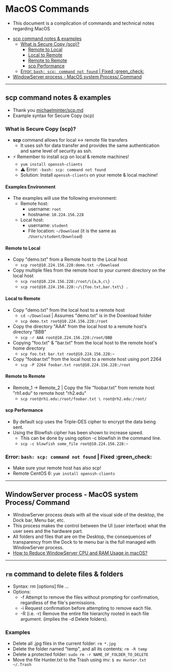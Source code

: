# MacOS Commands <!-- omit in toc -->
  * This document is a complication of commands and technical notes regarding MacOS

- [scp command notes & examples](#scp-command-notes--examples)
  - [What is Secure Copy (scp)?](#what-is-secure-copy-scp)
    - [Remote to Local](#remote-to-local)
    - [Local to Remote](#local-to-remote)
    - [Remote to Remote](#remote-to-remote)
    - [scp Performance](#scp-performance)
  - [Error: `bash: scp: command not found` | Fixed :green_check:](#error-bash-scp-command-not-found--fixed-green_check)
- [WindowServer process - MacOS system Process/ Command](#windowserver-process---macos-system-process-command)

---

## scp command notes & examples
* Thank you [michaelminter/scp.md](https://gist.github.com/michaelminter/7377743)
* Example syntax for Secure Copy (scp)

### What is Secure Copy (scp)?
* **scp** command allows for local :left_right_arrow: remote file transfers
  * It uses ssh for data transfer and provides the same authentication and same level of security as ssh.
* ⚡️ Remember to install scp on local & remote machines!
  * `yum install openssh-clients`
  * ⚠️ Error: `-bash: scp: command not found`
  * Solution: Install `openssh-clients` on your remote & local machine!

#### Examples Environment <!-- omit in toc -->
* The examples will use the following environment:
  * Remote host:
    * username: `root`
    * hostname: `10.224.156.228`
  * Local host:
    * username: `student`
    * File location: `~/Download` (it is the same as `/Users/student/Download`)

#### Remote to Local
  * Copy "demo.txt" from a Remote host to the Local host
    * `scp root@10.224.156.228:demo.txt ~/Download`
  * Copy multiple files from the remote host to your current directory on the local host
    * `scp root@10.224.156.228:/root/\{a,b,c\} .`
    * `scp root@10.224.156.228:~/\{foo.txt,bar.txt\} .`

#### Local to Remote
  * Copy "demo.txt" from the local host to a remote host
    * `cd ~/Download` | Assumes "demo.txt" is in the Download folder
    * `scp demo.txt root@10.224.156.228:/root`
  * Copy the directory "AAA" from the local host to a remote host's directory "BBB"
    * `scp -r AAA root@10.224.156.228:/root/BBB`
  * Copying "foo.txt" & "bar.txt" from the local host to the remote host's home directory
    * `scp foo.txt bar.txt root@10.224.156.228:~`
  * Copy "foobar.txt" from the local host to a remote host using port 2264
    * `scp -P 2264 foobar.txt root@10.224.156.228:/root`

#### Remote to Remote
  * Remote_1 -> Remote_2 | Copy the file "foobar.txt" from remote host "rh1.edu" to remote host "rh2.edu"
    * `scp root@rh1.edu:/root/foobar.txt \ root@rh2.edu:/root/`

#### scp Performance
* By default scp uses the Triple-DES cipher to encrypt the data being sent.
* Using the Blowfish cipher has been shown to increase speed.
  * This can be done by using option -c blowfish in the command line.
  * `scp -c blowfish some_file root@10.224.156.228:~`

### Error: `bash: scp: command not found` | Fixed :green_check:
  * Make sure your remote host has also scp!
  * Remote CentOS 6: `yum install openssh-clients`

---

## WindowServer process - MacOS system Process/ Command
  * WindowServer process deals with all the visual side of the desktop, the Dock bar, Menu bar, etc.
  * This process makes the control between the UI (user interface) what the user sees and the hardware part.
  * All folders and files that are on the Desktop, the consequences of transparency from the Dock to te menu bar is the full managed with WindowServer process.
  * [How to Reduce WindowServer CPU and RAM Usage in macOS?](https://osxtips.net/how-to-reduce-windowserver-cpu-and-ram-usage-in-macos/)

---
## `rm` command to delete files & folders
  * Syntax:  rm [options] file ...
  * Options: 
    * -f   Attempt to remove the files without prompting for confirmation, regardless of the file's permissions.
    * -i   Request confirmation before attempting to remove each file.
    * -R   (i.e. -r) Remove the entire file hierarchy rooted in each file argument. (implies the -d  Delete folders).
### Examples
* Delete all .jpg files in the current folder: `rm *.jpg`
* Delete the folder named "temp", and all its contents: `rm -R temp`
* Delete a protected folder: `sudo rm -r NAME_OF_FOLDER_TO_DELETE`
* Move the file Hunter.txt to the Trash using mv: `$ mv Hunter.txt ~/.Trash`
